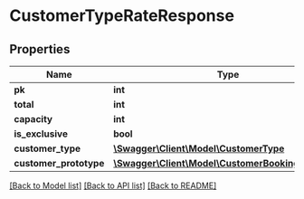 # CustomerTypeRateResponse

## Properties
Name | Type | Description | Notes
------------ | ------------- | ------------- | -------------
**pk** | **int** |  | [optional] 
**total** | **int** |  | [optional] 
**capacity** | **int** |  | [optional] 
**is_exclusive** | **bool** |  | [optional] 
**customer_type** | [**\Swagger\Client\Model\CustomerType**](CustomerType.md) |  | [optional] 
**customer_prototype** | [**\Swagger\Client\Model\CustomerBookingPrototype**](CustomerBookingPrototype.md) |  | [optional] 

[[Back to Model list]](../../README.md#documentation-for-models) [[Back to API list]](../../README.md#documentation-for-api-endpoints) [[Back to README]](../../README.md)

